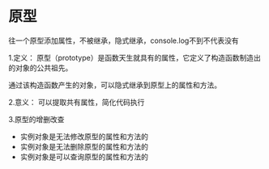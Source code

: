 # 原型  

往一个原型添加属性，不被继承，隐式继承，console.log不到不代表没有

1.定义：
原型（prototype）是函数天生就具有的属性，它定义了构造函数制造出的对象的公共祖先。

通过该构造函数产生的对象，可以隐式继承到原型上的属性和方法。

2.意义：
可以提取共有属性，简化代码执行


3.原型的增删改查
- 实例对象是无法修改原型的属性和方法的
- 实例对象是无法删除原型的属性和方法的
- 实例对象是可以查询原型的属性和方法的